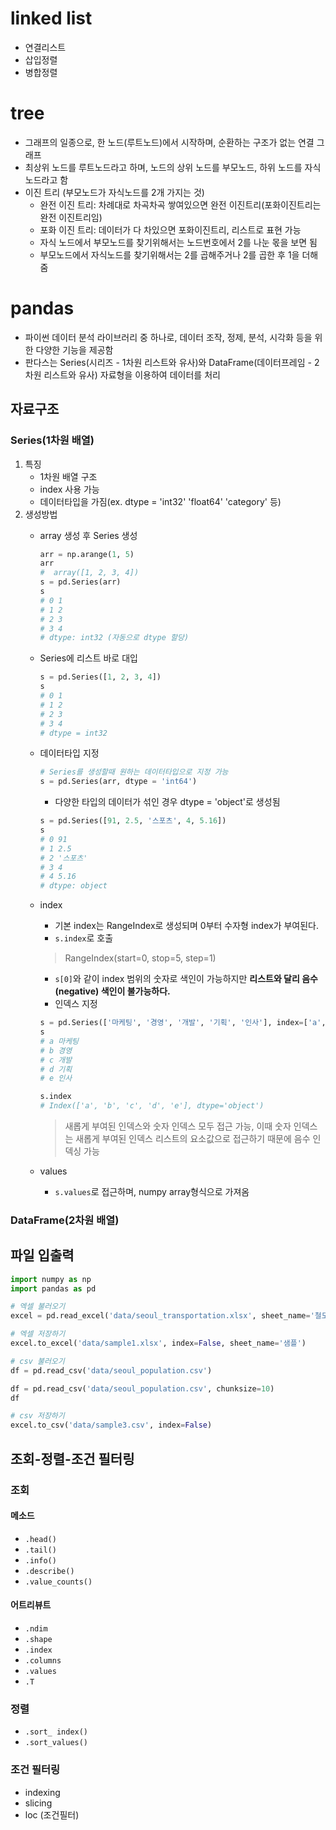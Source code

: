 # linked list
- 연결리스트
- 삽입정렬
- 병합정렬
# tree
- 그래프의 일종으로, 한 노드(루트노드)에서 시작하며, 순환하는 구조가 없는 연결 그래프
- 최상위 노드를 루트노드라고 하며, 노드의 상위 노드를  부모노드, 하위 노드를 자식노드라고 함
- 이진 트리 (부모노드가 자식노드를 2개 가지는 것)
    - 완전 이진 트리: 차례대로 차곡차곡 쌓여있으면 완전 이진트리(포화이진트리는 완전 이진트리임)
    - 포화 이진 트리: 데이터가 다 차있으면 포화이진트리, 리스트로 표현 가능
    - 자식 노드에서 부모노드를 찾기위해서는 노드번호에서 2를 나눈 몫을 보면 됨
    - 부모노드에서 자식노드를 찾기위해서는 2를 곱해주거나 2를 곱한 후 1을 더해줌 

# pandas
- 파이썬 데이터 분석 라이브러리 중 하나로, 데이터 조작, 정제, 분석, 시각화 등을 위한 다양한 기능을 제공함
- 판다스는 Series(시리즈 - 1차원 리스트와 유사)와 DataFrame(데이터프레임 - 2차원 리스트와 유사) 자료형을 이용하여 데이터를 처리
## 자료구조
### Series(1차원 배열)
1. 특징
    - 1차원 배열 구조
    - index 사용 가능
    - 데이터타입을 가짐(ex. dtype = 'int32' 'float64' 'category' 등)
2. 생성방법
    - array 생성 후 Series 생성
        ```python
        arr = np.arange(1, 5)
        arr
        #  array([1, 2, 3, 4])
        s = pd.Series(arr)
        s
        # 0 1
        # 1 2
        # 2 3
        # 3 4
        # dtype: int32 (자동으로 dtype 할당)
        ```
    - Series에 리스트 바로 대입
        ```python
        s = pd.Series([1, 2, 3, 4])
        s
        # 0 1
        # 1 2
        # 2 3
        # 3 4
        # dtype = int32
        ``` 

    - 데이터타입 지정
        ```python
        # Series를 생성할때 원하는 데이터타입으로 지정 가능
        s = pd.Series(arr, dtype = 'int64')
        ```
        - 다양한 타입의 데이터가 섞인 경우 dtype = 'object'로 생성됨
        ```python
        s = pd.Series([91, 2.5, '스포츠', 4, 5.16])
        s
        # 0 91
        # 1 2.5
        # 2 '스포츠'
        # 3 4
        # 4 5.16
        # dtype: object
        ```
    - index
        - 기본 index는 RangeIndex로 생성되며 0부터 수자형 index가 부여된다.
        - `s.index`로 호출
        > RangeIndex(start=0, stop=5, step=1)
        - `s[0]`와 같이 index 범위의 숫자로 색인이 가능하지만 **리스트와 달리 음수(negative) 색인이 불가능하다.**
        - 인덱스 지정
        ```python
        s = pd.Series(['마케팅', '경영', '개발', '기획', '인사'], index=['a', 'b', 'c', 'd', 'e'])
        s
        # a 마케팅
        # b 경영
        # c 개발
        # d 기획
        # e 인사
        
        s.index
        # Index(['a', 'b', 'c', 'd', 'e'], dtype='object')
        ```
        > 새롭게 부여된 인덱스와 숫자 인덱스 모두 접근 가능, 이때 숫자 인덱스는 새롭게 부여된 인덱스 리스트의 요소값으로 접근하기 때문에 음수 인덱싱 가능

    - values
        - `s.values`로 접근하며, numpy array형식으로 가져옴
### DataFrame(2차원 배열)

## 파일 입출력
```python
import numpy as np
import pandas as pd

# 엑셀 불러오기
excel = pd.read_excel('data/seoul_transportation.xlsx', sheet_name='철도', engine='openpyx')

# 엑셀 저장하기
excel.to_excel('data/sample1.xlsx', index=False, sheet_name='샘플')

# csv 불러오기
df = pd.read_csv('data/seoul_population.csv')

df = pd.read_csv('data/seoul_population.csv', chunksize=10)
df

# csv 저장하기
excel.to_csv('data/sample3.csv', index=False)
```
## 조회-정렬-조건 필터링
### 조회
#### 메소드
- `.head()`
- `.tail()`
- `.info()`
- `.describe()`
- `.value_counts()`
#### 어트리뷰트
- `.ndim`
- `.shape`
- `.index`
- `.columns`
- `.values`
- `.T`
### 정렬
- `.sort_ index()`
- `.sort_values()`
### 조건 필터링
- indexing
- slicing
- loc (조건필터)

